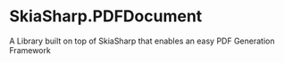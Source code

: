 # SkiaSharp.PDFDocument
A Library built on top of SkiaSharp that enables an easy PDF Generation Framework
